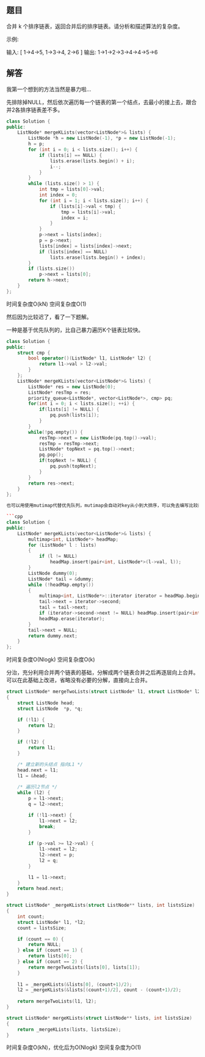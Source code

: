 ## 题目

合并 k 个排序链表，返回合并后的排序链表。请分析和描述算法的复杂度。

示例:

输入:
[
  1->4->5,
  1->3->4,
  2->6
]
输出: 1->1->2->3->4->4->5->6

## 解答

我第一个想到的方法当然是暴力啦...

先排除掉NULL，然后依次遍历每一个链表的第一个结点，去最小的接上去，跟合并2各排序链表差不多。

```cpp
class Solution {
public:
    ListNode* mergeKLists(vector<ListNode*>& lists) {
        ListNode *h = new ListNode(-1), *p = new ListNode(-1);
        h = p;
        for (int i = 0; i < lists.size(); i++) {
            if (lists[i] == NULL) {
                lists.erase(lists.begin() + i);
                i--;
            }
        }
        while (lists.size() > 1) {
            int tmp = lists[0]->val;
            int index = 0;
            for (int i = 1; i < lists.size(); i++) {
                if (lists[i]->val < tmp) {
                    tmp = lists[i]->val;
                    index = i;
                }
            }
            p->next = lists[index];
            p = p->next;
            lists[index] = lists[index]->next;
            if (lists[index] == NULL)
                lists.erase(lists.begin() + index);
        }
        if (lists.size())
            p->next = lists[0];
        return h->next;
    }
};
```

时间复杂度O(kN)
空间复杂度O(1)

然后因为比较迟了，看了一下题解。

一种是基于优先队列的，比自己暴力遍历K个链表比较快。

```cpp
class Solution {
public:
    struct cmp {
        bool operator()(ListNode* l1, ListNode* l2) {
            return l1->val > l2->val;
        }
    };
    ListNode* mergeKLists(vector<ListNode*>& lists) {
        ListNode* res = new ListNode(0);
        ListNode* resTmp = res;
        priority_queue<ListNode*, vector<ListNode*>, cmp> pq;
        for(int i = 0; i < lists.size(); ++i) {
            if(lists[i] != NULL) {
                pq.push(lists[i]);
            }
        }
        while(!pq.empty()) {
            resTmp->next = new ListNode(pq.top()->val);
            resTmp = resTmp->next;
            ListNode* topNext = pq.top()->next;
            pq.pop();
            if(topNext != NULL) {
                pq.push(topNext);
            }
        }
        return res->next;
    }
};

也可以用使用mutimap代替优先队列，mutimap会自动对key从小到大排序，可以免去编写比较函数的麻烦。

```cpp
class Solution {
public:
    ListNode* mergeKLists(vector<ListNode*>& lists) {
        multimap<int, ListNode*> headMap;
        for (ListNode* l : lists)
        {
            if (l != NULL)
                headMap.insert(pair<int, ListNode*>(l->val, l));
        }
        ListNode dummy(0);
        ListNode* tail = &dummy;
        while (!headMap.empty())
        {
            multimap<int, ListNode*>::iterator iterator = headMap.begin();
            tail->next = iterator->second;
            tail = tail->next;
            if (iterator->second->next != NULL) headMap.insert(pair<int, ListNode*>(iterator->second->next->val, iterator->second->next));
            headMap.erase(iterator);
        }
        tail->next = NULL;
        return dummy.next;
    }
};
```
时间复杂度O(Nlogk)
空间复杂度O(k)

分治，充分利用合并两个链表的基础，分解成两个链表合并之后再逐层向上合并。
可以在此基础上改进，省略没有必要的分解，直接向上合并。

```cpp
struct ListNode* mergeTwoLists(struct ListNode* l1, struct ListNode* l2)
{
	struct ListNode head;
	struct ListNode  *p, *q;

	if (!l1) {
		return l2;
	}

	if (!l2) {
		return l1;
	}

	/* 建立新的头结点 指向L1 */
	head.next = l1;
	l1 = &head;
 
	/* 遍历l2节点 */
	while (l2) {
		p = l1->next;
		q = l2->next;

		if (!l1->next) {
			l1->next = l2;
			break;
		}
  
		if (p->val >= l2->val) {
			l1->next = l2;
			l2->next = p;
			l2 = q;
		}

		l1 = l1->next;
	}
	return head.next;
}

struct ListNode* _mergeKLists(struct ListNode** lists, int listsSize)
{
	int count;
	struct ListNode* l1, *l2;
	count = listsSize;

	if (count == 0) {
		return NULL;
	} else if (count == 1) {
		return lists[0];
	} else if (count == 2) {
		return mergeTwoLists(lists[0], lists[1]);
	}
 
	l1 = _mergeKLists(&lists[0], (count+1)/2);
	l2 = _mergeKLists(&lists[(count+1)/2], count - (count+1)/2);
  
	return mergeTwoLists(l1, l2);
}

struct ListNode* mergeKLists(struct ListNode** lists, int listsSize)
{  
	return _mergeKLists(lists, listsSize);
}
```

时间复杂度O(kN)，优化后为O(Nlogk)
空间复杂度为O(1)














